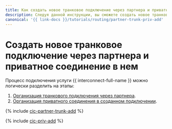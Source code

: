 ```yaml
---
title: Как cоздать новое транковое подключение через партнера и приватное соединение в нем в {{ interconnect-full-name }}
description: Следуя данной инструкции, вы сможете cоздать новое транковое подключение через партнера и приватное соединение в нем.
canonical: '{{ link-docs }}/tutorials/routing/partner-trunk-priv-add'
---
```


# Создать новое транковое подключение через партнера и приватное соединение в нем

Процесс подключения услуги {{ interconnect-full-name }} можно логически разделить на этапы:

1. [Организация транкового подключения через партнера](#trunk-create).
1. [Организация приватного соединения в созданном подключении](#priv-create).

{% include [cic-partner-trunk-add](../../_tutorials/routing/partner-trunk-add.md) %}

{% include [cic-priv-add](../../_tutorials/routing/priv-add.md) %}
